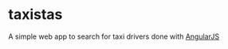 taxistas
========

A simple web app to search for taxi drivers done with [AngularJS](http://angularjs.org)
